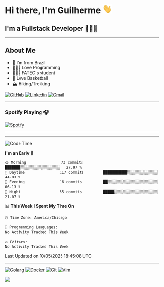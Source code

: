 # Hi there, I'm  Guilherme <img width="30px" height="30" src="https://github.com/SatYu26/SatYu26/raw/master/Assets/Hi.gif" />

## I'm a Fullstack Developer 👨🏿‍💻

---

## About Me

- 📍 I'm from Brazil
- 👨🏿‍💻 Love Programming
- 👨🏿‍🎓 FATEC's student
- 🏀 Love Basketball
- 🏔️ Hiking/Trekking



[![GitHub](https://img.shields.io/badge/Github-100000?style=for-the-badge&logo=github&logoColor=white)](https://github.com/CoutinhoGuilherme)
[![Linkedin](https://img.shields.io/badge/Linkedin-0077B5?style=for-the-badge&logo=linkedin&logoColor=white)](https://www.linkedin.com/in/guilherme-coutinho-de-moura-3b9137192/)
[![Gmail](https://img.shields.io/badge/-Gmail-D14836?style=for-the-badge&logo=Gmail&logoColor=white)](mailto:coutinhodemouraguilherme@gmail.com)

---

### Spotify Playing 🎧

[![Spotify](https://novatorem-kyzbk7wxl-bardiesel.vercel.app/api/spotify)](https://open.spotify.com/intl-pt/track/2t8yVaLvJ0RenpXUIAC52d?si=932312eb56e240b2)

---


---

<!--START_SECTION:waka-->
![Code Time](http://img.shields.io/badge/Code%20Time-87%20hrs%2026%20mins-blue)

**I'm an Early 🐤** 

```text
🌞 Morning                73 commits          ███████░░░░░░░░░░░░░░░░░░   27.97 % 
🌆 Daytime                117 commits         ███████████░░░░░░░░░░░░░░   44.83 % 
🌃 Evening                16 commits          ██░░░░░░░░░░░░░░░░░░░░░░░   06.13 % 
🌙 Night                  55 commits          █████░░░░░░░░░░░░░░░░░░░░   21.07 % 
```


📊 **This Week I Spent My Time On** 

```text
🕑︎ Time Zone: America/Chicago

💬 Programming Languages: 
No Activity Tracked This Week

🔥 Editors: 
No Activity Tracked This Week
```


 Last Updated on 10/05/2025 18:45:08 UTC
<!--END_SECTION:waka-->


---


[![Golang](https://img.shields.io/badge/Go-00ADD8?style=for-the-badge&logo=go&logoColor=white)]()
[![Docker](https://img.shields.io/badge/Docker-2CA5E0?style=for-the-badge&logo=docker&logoColor=white)]()
[![Git](https://img.shields.io/badge/Git-F05032?style=for-the-badge&logo=git&logoColor=white)]()
[![Vim](https://img.shields.io/badge/Vim-%2311AB00.svg?&style=for-the-badge&logo=vim&logoColor=white)]()


<img src="https://imgur.com/rilHVxA.png"/> 
